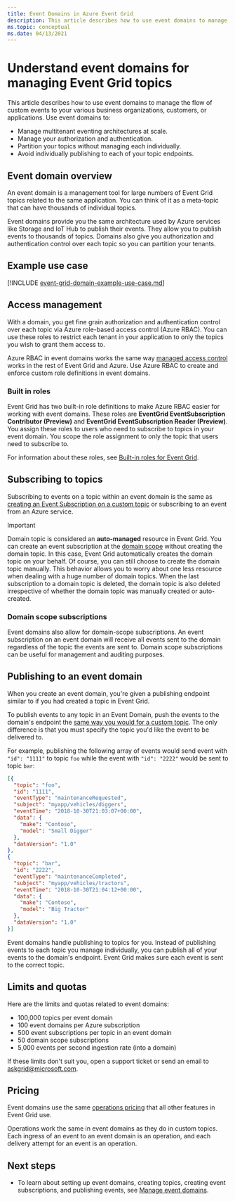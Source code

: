 ```yaml
---
title: Event Domains in Azure Event Grid
description: This article describes how to use event domains to manage the flow of custom events to your various business organizations, customers, or applications.
ms.topic: conceptual
ms.date: 04/13/2021
---
```


# Understand event domains for managing Event Grid topics

This article describes how to use event domains to manage the flow of custom events to your various business organizations, customers, or applications. Use event domains to:

* Manage multitenant eventing architectures at scale.
* Manage your authorization and authentication.
* Partition your topics without managing each individually.
* Avoid individually publishing to each of your topic endpoints.

## Event domain overview

An event domain is a management tool for large numbers of Event Grid topics related to the same application. You can think of it as a meta-topic that can have thousands of individual topics.

Event domains provide you the same architecture used by Azure services like Storage and IoT Hub to publish their events. They allow you to publish events to thousands of topics. Domains also give you authorization and authentication control over each topic so you can partition your tenants.

## Example use case
[!INCLUDE [event-grid-domain-example-use-case.md](../../includes/event-grid-domain-example-use-case.md)]

## Access management

With a domain, you get fine grain authorization and authentication control over each topic via Azure role-based access control (Azure RBAC). You can use these roles to restrict each tenant in your application to only the topics you wish to grant them access to.

Azure RBAC in event domains works the same way [managed access control](security-authorization.md) works in the rest of Event Grid and Azure. Use Azure RBAC to create and enforce custom role definitions in event domains.

### Built in roles

Event Grid has two built-in role definitions to make Azure RBAC easier for working with event domains. These roles are **EventGrid EventSubscription Contributor (Preview)** and **EventGrid EventSubscription Reader (Preview)**. You assign these roles to users who need to subscribe to topics in your event domain. You scope the role assignment to only the topic that users need to subscribe to.

For information about these roles, see [Built-in roles for Event Grid](security-authorization.md#built-in-roles).

## Subscribing to topics

Subscribing to events on a topic within an event domain is the same as [creating an Event Subscription on a custom topic](./custom-event-quickstart.md) or subscribing to an event from an Azure service.

> [!IMPORTANT]
> Domain topic is considered an **auto-managed** resource in Event Grid. You can create an event subscription at the [domain scope](#domain-scope-subscriptions) without creating the domain topic. In this case, Event Grid automatically creates the domain topic on your behalf. Of course, you can still choose to create the domain topic manually. This behavior allows you to worry about one less resource when dealing with a huge number of domain topics. When the last subscription to a domain topic is deleted, the domain topic is also deleted irrespective of whether the domain topic was manually created or auto-created. 

### Domain scope subscriptions

Event domains also allow for domain-scope subscriptions. An event subscription on an event domain will receive all events sent to the domain regardless of the topic the events are sent to. Domain scope subscriptions can be useful for management and auditing purposes.

## Publishing to an event domain

When you create an event domain, you're given a publishing endpoint similar to if you had created a topic in Event Grid. 

To publish events to any topic in an Event Domain, push the events to the domain's endpoint the [same way you would for a custom topic](./post-to-custom-topic.md). The only difference is that you must specify the topic you'd like the event to be delivered to.

For example, publishing the following array of events would send event with `"id": "1111"` to topic `foo` while the event with `"id": "2222"` would be sent to topic `bar`:

```json
[{
  "topic": "foo",
  "id": "1111",
  "eventType": "maintenanceRequested",
  "subject": "myapp/vehicles/diggers",
  "eventTime": "2018-10-30T21:03:07+00:00",
  "data": {
    "make": "Contoso",
    "model": "Small Digger"
  },
  "dataVersion": "1.0"
},
{
  "topic": "bar",
  "id": "2222",
  "eventType": "maintenanceCompleted",
  "subject": "myapp/vehicles/tractors",
  "eventTime": "2018-10-30T21:04:12+00:00",
  "data": {
    "make": "Contoso",
    "model": "Big Tractor"
  },
  "dataVersion": "1.0"
}]
```

Event domains handle publishing to topics for you. Instead of publishing events to each topic you manage individually, you can publish all of your events to the domain's endpoint. Event Grid makes sure each event is sent to the correct topic.

## Limits and quotas
Here are the limits and quotas related to event domains:

- 100,000 topics per event domain 
- 100 event domains per Azure subscription 
- 500 event subscriptions per topic in an event domain
- 50 domain scope subscriptions 
- 5,000 events per second ingestion rate (into a domain)

If these limits don't suit you, open a support ticket or send an email to [askgrid@microsoft.com](mailto:askgrid@microsoft.com). 

## Pricing
Event domains use the same [operations pricing](https://azure.microsoft.com/pricing/details/event-grid/) that all other features in Event Grid use.

Operations work the same in event domains as they do in custom topics. Each ingress of an event to an event domain is an operation, and each delivery attempt for an event is an operation.



## Next steps

* To learn about setting up event domains, creating topics, creating event subscriptions, and publishing events, see [Manage event domains](./how-to-event-domains.md).
